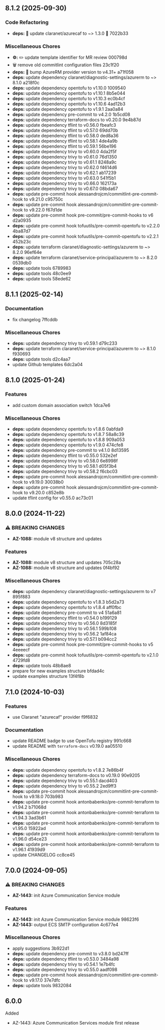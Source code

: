 ## 8.1.2 (2025-09-30)

### Code Refactoring

* **deps:** 🔗 update claranet/azurecaf to ~> 1.3.0 🔧 7022b33

### Miscellaneous Chores

* **⚙️:** ✏️ update template identifier for MR review 000798d
* 🗑️ remove old commitlint configuration files 23c1f20
* **deps:** 🔗 bump AzureRM provider version to v4.31+ a71f058
* **deps:** update dependency claranet/diagnostic-settings/azurerm to ~> 8.1.0 a218f0c
* **deps:** update dependency opentofu to v1.10.0 1009540
* **deps:** update dependency opentofu to v1.10.1 8b5e044
* **deps:** update dependency opentofu to v1.10.3 ec0b4cf
* **deps:** update dependency opentofu to v1.10.6 4ad12b3
* **deps:** update dependency opentofu to v1.9.1 2aa0a84
* **deps:** update dependency pre-commit to v4.2.0 1b5cd08
* **deps:** update dependency terraform-docs to v0.20.0 9e4b87d
* **deps:** update dependency tflint to v0.56.0 fbeafc3
* **deps:** update dependency tflint to v0.57.0 69dd70b
* **deps:** update dependency tflint to v0.58.0 ded8a36
* **deps:** update dependency tflint to v0.58.1 4de4a9b
* **deps:** update dependency tflint to v0.59.1 56be196
* **deps:** update dependency trivy to v0.60.0 4da2f5f
* **deps:** update dependency trivy to v0.61.0 76d1350
* **deps:** update dependency trivy to v0.61.1 8248a9c
* **deps:** update dependency trivy to v0.62.0 f4614d6
* **deps:** update dependency trivy to v0.62.1 ab17239
* **deps:** update dependency trivy to v0.63.0 541f5b1
* **deps:** update dependency trivy to v0.66.0 162173a
* **deps:** update dependency trivy to v0.67.0 08bda67
* **deps:** update pre-commit hook alessandrojcm/commitlint-pre-commit-hook to v9.21.0 c95750c
* **deps:** update pre-commit hook alessandrojcm/commitlint-pre-commit-hook to v9.22.0 f67d1de
* **deps:** update pre-commit hook pre-commit/pre-commit-hooks to v6 d2a0935
* **deps:** update pre-commit hook tofuutils/pre-commit-opentofu to v2.2.0 4ba87d7
* **deps:** update pre-commit hook tofuutils/pre-commit-opentofu to v2.2.1 452b23c
* **deps:** update terraform claranet/diagnostic-settings/azurerm to ~> 8.2.0 96ef64e
* **deps:** update terraform claranet/service-principal/azurerm to ~> 8.2.0 0539db0
* **deps:** update tools 6789983
* **deps:** update tools 48c0ee9
* **deps:** update tools 58ede62

## 8.1.1 (2025-02-14)

### Documentation

* fix changelog 7ffcddb

### Miscellaneous Chores

* **deps:** update dependency trivy to v0.59.1 d79c233
* **deps:** update terraform claranet/service-principal/azurerm to ~> 8.1.0 f930693
* **deps:** update tools d2c4aa7
* update Github templates 6dc2a04

## 8.1.0 (2025-01-24)

### Features

* add custom domain association switch 1dca7e6

### Miscellaneous Chores

* **deps:** update dependency opentofu to v1.8.6 0abfda9
* **deps:** update dependency opentofu to v1.8.7 58a8c39
* **deps:** update dependency opentofu to v1.8.8 909a053
* **deps:** update dependency opentofu to v1.9.0 474cfe8
* **deps:** update dependency pre-commit to v4.1.0 8d13595
* **deps:** update dependency tflint to v0.55.0 532e2ef
* **deps:** update dependency trivy to v0.58.0 6e8998f
* **deps:** update dependency trivy to v0.58.1 d05f3b4
* **deps:** update dependency trivy to v0.58.2 f6cbc03
* **deps:** update pre-commit hook alessandrojcm/commitlint-pre-commit-hook to v9.19.0 30038b0
* **deps:** update pre-commit hook alessandrojcm/commitlint-pre-commit-hook to v9.20.0 c852e8b
* update tflint config for v0.55.0 ac73c01

## 8.0.0 (2024-11-22)

### ⚠ BREAKING CHANGES

* **AZ-1088:** module v8 structure and updates

### Features

* **AZ-1088:** module v8 structure and updates 705c28a
* **AZ-1088:** module v8 structure and updates 0f4bf92

### Miscellaneous Chores

* **deps:** update dependency claranet/diagnostic-settings/azurerm to v7 895f883
* **deps:** update dependency opentofu to v1.8.3 b5d2a73
* **deps:** update dependency opentofu to v1.8.4 aff0fbc
* **deps:** update dependency pre-commit to v4 51a6a81
* **deps:** update dependency tflint to v0.54.0 b199129
* **deps:** update dependency trivy to v0.56.0 8d3185f
* **deps:** update dependency trivy to v0.56.1 599b108
* **deps:** update dependency trivy to v0.56.2 1af84ca
* **deps:** update dependency trivy to v0.57.1 b094cc2
* **deps:** update pre-commit hook pre-commit/pre-commit-hooks to v5 4eeeecf
* **deps:** update pre-commit hook tofuutils/pre-commit-opentofu to v2.1.0 4729fd8
* **deps:** update tools 48b8ae8
* prepare for new examples structure bfdad4c
* update examples structure 13f4f8b

## 7.1.0 (2024-10-03)

### Features

* use Claranet "azurecaf" provider f9f6832

### Documentation

* update README badge to use OpenTofu registry 991c668
* update README with `terraform-docs` v0.19.0 aa05510

### Miscellaneous Chores

* **deps:** update dependency opentofu to v1.8.2 7e86b4f
* **deps:** update dependency terraform-docs to v0.19.0 90e9205
* **deps:** update dependency trivy to v0.55.1 dacd403
* **deps:** update dependency trivy to v0.55.2 2ed9ff3
* **deps:** update pre-commit hook alessandrojcm/commitlint-pre-commit-hook to v9.18.0 703b983
* **deps:** update pre-commit hook antonbabenko/pre-commit-terraform to v1.94.2 b71068d
* **deps:** update pre-commit hook antonbabenko/pre-commit-terraform to v1.94.3 3ad3b61
* **deps:** update pre-commit hook antonbabenko/pre-commit-terraform to v1.95.0 15922ad
* **deps:** update pre-commit hook antonbabenko/pre-commit-terraform to v1.96.0 d54ce23
* **deps:** update pre-commit hook antonbabenko/pre-commit-terraform to v1.96.1 41939d9
* update CHANGELOG cc8ce45

## 7.0.0 (2024-09-05)

### ⚠ BREAKING CHANGES

* **AZ-1443:** init Azure Communication Service module

### Features

* **AZ-1443:** init Azure Communication Service module 98623f6
* **AZ-1443:** output ECS SMTP configuration 4c677e4

### Miscellaneous Chores

* apply suggestions 3b922d1
* **deps:** update dependency pre-commit to v3.8.0 bd247ff
* **deps:** update dependency tflint to v0.53.0 3484a98
* **deps:** update dependency trivy to v0.54.1 1e7b4fc
* **deps:** update dependency trivy to v0.55.0 aadf098
* **deps:** update pre-commit hook alessandrojcm/commitlint-pre-commit-hook to v9.17.0 37e7dfc
* **deps:** update tools 9832084

## 6.0.0

Added
  * AZ-1443: Azure Communication Services module first release
